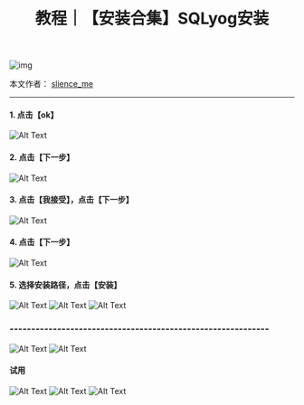 ﻿---
layout: post
title: 教程｜【安装合集】SQLyog安装
categories: [教程]
description: 【安装合集】SQLyog安装
keywords: 教程, 数据库
mermaid: false
sequence: false
flow: false
mathjax: false
mindmap: false
mindmap2: false
---

![img](/images/posts/logo_slienceme3.png)

本文作者： [slience_me](https://slienceme.cn/)

---

#### 1. 点击【ok】
![Alt Text](/images/posts/c573f56948de421e80f55d54c74e466a.png)
#### 2. 点击【下一步】
![Alt Text](/images/posts/843a70379fc3489d91edfb8b2ca88c7d.png)
#### 3. 点击【我接受】，点击【下一步】
![Alt Text](/images/posts/bb78571443334e228cefb02490db8625.png)
#### 4. 点击【下一步】
![Alt Text](/images/posts/41ce85ef85d04135a02f25ae33bf3573.png)
#### 5. 选择安装路径，点击【安装】
![Alt Text](/images/posts/75bba423df9f43a1ab42edddd9960af0.png)
![Alt Text](/images/posts/c2055813c01d48e69afe70a9d5c596de.png)
![Alt Text](/images/posts/9acf3485696b4d7daee7ca19781242e1.png)

### ------------------------------------------------------------
![Alt Text](/images/posts/bb93e9afcf9c4cd5aa9b6c664043229e.png)
![Alt Text](/images/posts/afb0d1d0aef949ac9533f87cf8577598.png)
#### 试用
![Alt Text](/images/posts/8418a3d15c904b96b93a3691a78492cb.png)
![Alt Text](/images/posts/e2dc1f26cb174e2092d8f54a70019557.png)
![Alt Text](/images/posts/0b6c1c5ecffd485b9024b025f6e78ce2.png)

